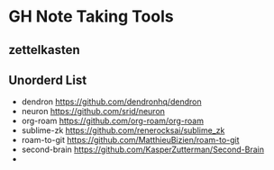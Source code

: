 # GH Note Taking Tools

## zettelkasten

## Unorderd List
- dendron https://github.com/dendronhq/dendron
- neuron https://github.com/srid/neuron
- org-roam https://github.com/org-roam/org-roam
- sublime-zk https://github.com/renerocksai/sublime_zk
- roam-to-git https://github.com/MatthieuBizien/roam-to-git
- second-brain https://github.com/KasperZutterman/Second-Brain
- 
